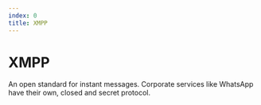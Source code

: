 ```yaml
---
index: 0
title: XMPP
---
```

# XMPP

An open standard for instant messages. Corporate services like WhatsApp have their own, closed and secret protocol.